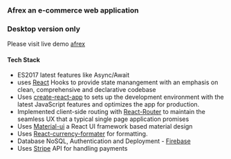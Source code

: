 ### Afrex an e-commerce web application

### Desktop version only

Please visit live demo [afrex](https://afrex-6f4a8.web.app)

#### Tech Stack

 - ES2017 latest features like Async/Await
 - uses [React](https://reactjs.org/) Hooks to provide state manangement with an emphasis on clean, comprehensive and declarative codebase
 - Uses [create-react-app](https://create-react-app.dev/) to sets up the development environment with the latest JavaScript features and optimizes the  app for production.
 - Implemented client-side routing with [React-Router](https://reactrouter.com/web/guides/quick-start) to maintain the seamless UX that a typical single page application promises
 - Uses [Material-ui](https://material-ui.com/) a  React UI framework based material design
 - Uses [React-currency-formater](https://github.com/mohitgupta8888/react-currency-format#readme) for formatting.
 - Database NoSQL, Authentication and Deployment - [Firebase](https://firebase.google.com/) 
 - Uses [Stripe](https://stripe.com/docs/api) API  for handling payments

 
